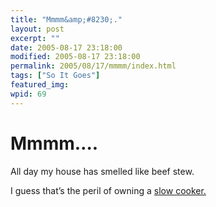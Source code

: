 ```yaml
---
title: "Mmmm&amp;#8230;."
layout: post
excerpt: ""
date: 2005-08-17 23:18:00
modified: 2005-08-17 23:18:00
permalink: 2005/08/17/mmmm/index.html
tags: ["So It Goes"]
featured_img: 
wpid: 69
---
```


# Mmmm&#8230;.

All day my house has smelled like beef stew.

I guess that’s the peril of owning a [slow cooker.](http://www.crock-pot-recipes.info/)